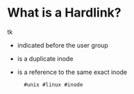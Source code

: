 # What is a Hardlink?

tk

- indicated before the user group
- is a duplicate inode
- is a reference to the same exact inode

        #unix #linux #inode
